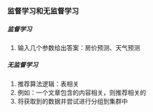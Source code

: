 ### 监督学习和无监督学习
##### 监督学习

1. 输入几个参数给出答案：房价预测、天气预测
##### 无监督学习
1. 推荐算法逻辑：表相关
2. 例如：一个文章包含的内容相关，则推荐相关的
3. 将获取到的数据并尝试进行分组到集群中